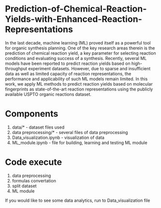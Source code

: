 # Prediction-of-Chemical-Reaction-Yields-with-Enhanced-Reaction-Representations
In the last decade, machine learning (ML) proved itself as a powerful tool for organic synthesis planning. One of the key research areas therein is the prediction of chemical reaction yield, a key parameter for selecting reaction conditions and evaluating success of a synthesis. Recently, several ML models have been reported to predict reaction yields based on high-throughput experiment datasets. However, due to sparse and insufficient data as well as limited capacity of reaction representations, the performance and applicability of such ML models remain limited. In this work, we apply ML methods to predict reaction yields based on molecular fingerprints as state-of-the-art reaction representations using the publicly available USPTO organic reactions dataset.

# Components
1. data/* - dataset files used
2. data preprocessing/* - several files of data preprocessing
3. Data_visualization.ipynb - visualization of data
4. ML_module.ipynb - file for building, learning and testing ML module

# Code execute
1. data preprocessing
2. formulas convertation
3. split dataset
4. ML module

If you would like to see some data analytics, run to Data_visualization file

